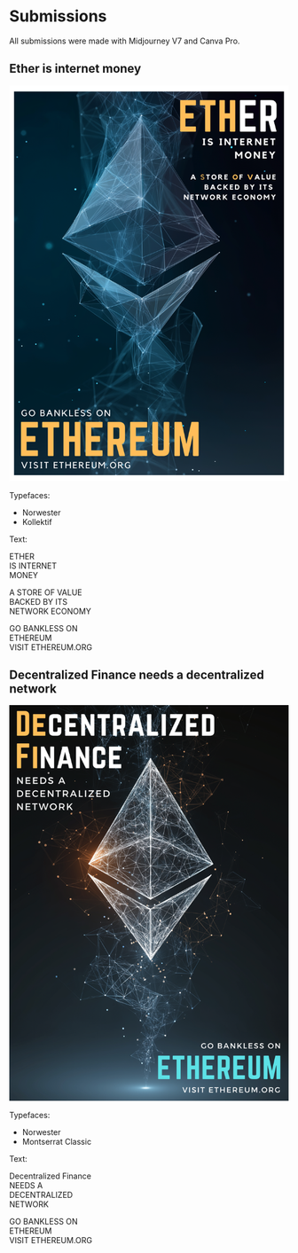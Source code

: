 # Submissions

All submissions were made with Midjourney V7 and Canva Pro.

## Ether is internet money

[![Ether is internet money poster](poster-ether.png)](poster-ether.png)

Typefaces:
- Norwester
- Kollektif

Text:

ETHER  
IS INTERNET  
MONEY  

A STORE OF VALUE  
BACKED BY ITS  
NETWORK ECONOMY  

GO BANKLESS ON  
ETHEREUM  
VISIT ETHEREUM.ORG

## Decentralized Finance needs a decentralized network

[![Decentralized Finance poster](poster-defi.png)](poster-defi.png)

Typefaces:
- Norwester
- Montserrat Classic

Text:

Decentralized Finance  
NEEDS A  
DECENTRALIZED  
NETWORK  

GO BANKLESS ON  
ETHEREUM  
VISIT ETHEREUM.ORG